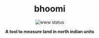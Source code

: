 <h1 align='center'>bhoomi</h1>
<p align="center">
<img alt="www status" src="https://github.com/mohitsinghs/bhoomi/actions/workflows/www.yml/badge.svg">
</p>
<p align="center">
<b>A tool to measure land in north indian units</b><br/>
</p>
<br />
